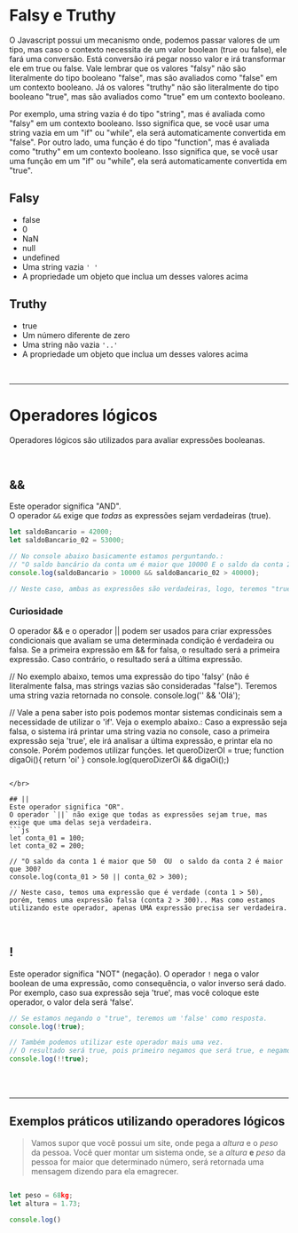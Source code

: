 # Falsy e Truthy
O Javascript possui um mecanismo onde, podemos passar valores de um tipo, mas caso o contexto necessita de um valor boolean (true ou false), ele fará uma conversão. Está conversão irá pegar nosso valor e irá transformar ele em true ou false. Vale lembrar que os valores "falsy" não são literalmente do tipo booleano "false", mas são avaliados como "false" em um contexto booleano. Já os valores "truthy" não são literalmente do tipo booleano "true", mas são avaliados como "true" em um contexto booleano.

Por exemplo, uma string vazia é do tipo "string", mas é avaliada como "falsy" em um contexto booleano. Isso significa que, se você usar uma string vazia em um "if" ou "while", ela será automaticamente convertida em "false". Por outro lado, uma função é do tipo "function", mas é avaliada como "truthy" em um contexto booleano. Isso significa que, se você usar uma função em um "if" ou "while", ela será automaticamente convertida em "true".

## Falsy
* false
* 0 
* NaN
* null 
* undefined 
* Uma string vazia `' '`
* A propriedade um objeto que inclua um desses valores acima

## Truthy
* true
* Um número diferente de zero
* Uma string não vazia `'..'`
* A propriedade um objeto que inclua um desses valores acima

</br>

____________________________________________________

# Operadores lógicos
Operadores lógicos são utilizados para avaliar expressões booleanas.

</br>

## && 
Este operador significa "AND". </br>
O operador `&&` exige que _todas_ as expressões sejam verdadeiras (true). 
```js
let saldoBancario = 42000;
let saldoBancario_02 = 53000;

// No console abaixo basicamente estamos perguntando.:
// "O saldo bancário da conta um é maior que 10000 E o saldo da conta 2 é maior que 40000?
console.log(saldoBancario > 10000 && saldoBancario_02 > 40000);

// Neste caso, ambas as expressões são verdadeiras, logo, teremos "true" como resultado no console.
```

### Curiosidade
O operador && e o operador || podem ser usados ​​para criar expressões condicionais que avaliam se uma determinada condição é verdadeira ou falsa. Se a primeira expressão em && for falsa, o resultado será a primeira expressão. Caso contrário, o resultado será a última expressão.

>

// No exemplo abaixo, temos uma expressão do tipo 'falsy' (não é literalmente falsa, mas strings vazias são consideradas "false"). Teremos uma string vazia retornada no console. 
console.log('' && 'Olá');

// Vale a pena saber isto pois podemos montar sistemas condicinais sem a necessidade de utilizar o 'if'. Veja o exemplo abaixo.: Caso a expressão seja falsa, o sistema irá printar uma string vazia no console, caso a primeira expressão seja 'true', ele irá analisar a última expressão, e printar ela no console. Porém podemos utilizar funções.
let queroDizerOI = true;
function digaOi(){
    return 'oi'
}
console.log(queroDizerOi && digaOi();)
```

</br>

## || 
Este operador significa "OR".
O operador `||` não exige que todas as expressões sejam true, mas exige que uma delas seja verdadeira.
```js
let conta_01 = 100;
let conta_02 = 200;

// "O saldo da conta 1 é maior que 50  OU  o saldo da conta 2 é maior que 300?
console.log(conta_01 > 50 || conta_02 > 300);

// Neste caso, temos uma expressão que é verdade (conta 1 > 50), porém, temos uma expressão falsa (conta 2 > 300).. Mas como estamos utilizando este operador, apenas UMA expressão precisa ser verdadeira. 
```

</br>

## !
Este operador significa "NOT" (negação).
O operador `!` nega o valor boolean de uma expressão, como consequência, o valor inverso será dado. Por exemplo, caso sua expressão seja 'true', mas você coloque este operador, o valor dela será 'false'.
```js
// Se estamos negando o "true", teremos um 'false' como resposta.
console.log(!true); 

// Também podemos utilizar este operador mais uma vez.
// O resultado será true, pois primeiro negamos que será true, e negamos novamente que será 'false'.
console.log(!!true);
```

</br>
</br>

_________________________________________________________________

## Exemplos práticos utilizando operadores lógicos

> Vamos supor que você possui um site, onde pega a _altura_ e o _peso_ da pessoa.
> Você quer montar um sistema onde, se a _altura_ __e__ _peso_ da pessoa for maior que determinado número, será retornada uma mensagem dizendo para ela emagrecer.

```js

let peso = 68kg; 
let altura = 1.73; 

console.log()